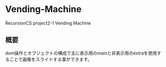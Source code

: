 # Vending-Machine
RecursionCS project2-1 Vending Machine

## 概要
dom操作とオブジェクトの構成で主に表示用のmainと非表示用のextraを使用することで画像をスライドする事ができます。
